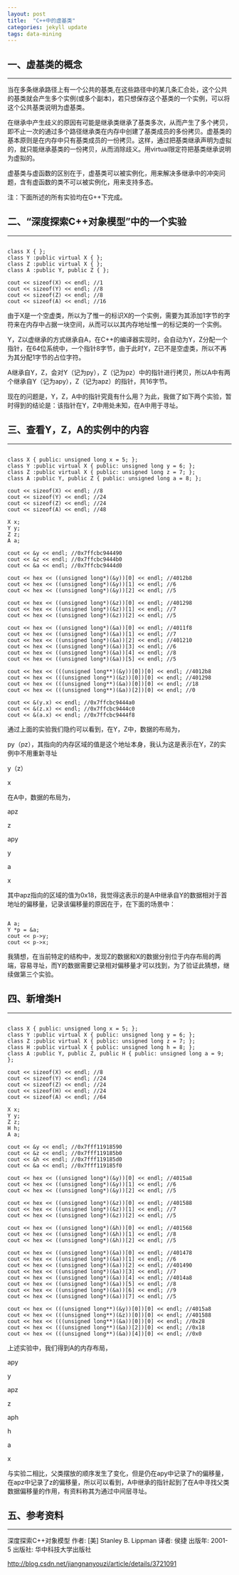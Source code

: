 ```yaml
---
layout: post
title:  "C++中的虚基类"
categories: jekyll update
tags: data-mining
---
```

## 一、虚基类的概念
*****

当在多条继承路径上有一个公共的基类,在这些路径中的某几条汇合处，这个公共的基类就会产生多个实例(或多个副本)，若只想保存这个基类的一个实例，可以将这个公共基类说明为虚基类。

在继承中产生歧义的原因有可能是继承类继承了基类多次，从而产生了多个拷贝，即不止一次的通过多个路径继承类在内存中创建了基类成员的多份拷贝。虚基类的基本原则是在内存中只有基类成员的一份拷贝。这样，通过把基类继承声明为虚拟的，就只能继承基类的一份拷贝，从而消除歧义。用virtual限定符把基类继承说明为虚拟的。

虚基类与虚函数的区别在于，虚基类可以被实例化，用来解决多继承中的冲突问题，含有虚函数的类不可以被实例化，用来支持多态。

注：下面所述的所有实验均在G++下完成。

## 二、“深度探索C++对象模型”中的一个实验
*****

<pre><code>
class X { };
class Y :public virtual X { };
class Z :public virtual X { };
class A :public Y, public Z { };

cout << sizeof(X) << endl; //1
cout << sizeof(Y) << endl; //8
cout << sizeof(Z) << endl; //8
cout << sizeof(A) << endl; //16
</code></pre>

由于X是一个空虚类，所以为了惟一的标识X的一个实例，需要为其添加1字节的字符来在内存中占据一块空间，从而可以以其内存地址惟一的标记类的一个实例。

Y，Z以虚继承的方式继承自A，在C++的编译器实现时，会自动为Y，Z分配一个指针，在64位系统中，一个指针8字节，由于此时Y，Z已不是空虚类，所以不再为其分配1字节的占位字符。

A继承自Y，Z，会对Y（记为py），Z（记为pz）中的指针进行拷贝，所以A中有两个继承自Y（记为apy），Z（记为apz）的指针，共16字节。

现在的问题是，Y，Z，A中的指针究竟有什么用？为此，我做了如下两个实验，暂时得到的结论是：该指针在Y，Z中用处未知，在A中用于寻址。

## 三、查看Y，Z，A的实例中的内容
*****

<pre><code>
class X { public: unsigned long x = 5; };
class Y :public virtual X { public: unsigned long y = 6; };
class Z :public virtual X { public: unsigned long z = 7; };
class A :public Y, public Z { public: unsigned long a = 8; };

cout << sizeof(X) << endl; //8
cout << sizeof(Y) << endl; //24
cout << sizeof(Z) << endl; //24
cout << sizeof(A) << endl; //48

X x;
Y y;
Z z;
A a;
	
cout << &y << endl; //0x7ffcbc944490
cout << &z << endl; //0x7ffcbc9444b0
cout << &a << endl; //0x7ffcbc9444d0

cout << hex << ((unsigned long*)(&y))[0] << endl; //4012b8
cout << hex << ((unsigned long*)(&y))[1] << endl; //6
cout << hex << ((unsigned long*)(&y))[2] << endl; //5

cout << hex << ((unsigned long*)(&z))[0] << endl; //401298
cout << hex << ((unsigned long*)(&z))[1] << endl; //7
cout << hex << ((unsigned long*)(&z))[2] << endl; //5

cout << hex << ((unsigned long*)(&a))[0] << endl; //4011f8
cout << hex << ((unsigned long*)(&a))[1] << endl; //7
cout << hex << ((unsigned long*)(&a))[2] << endl; //401210
cout << hex << ((unsigned long*)(&a))[3] << endl; //6
cout << hex << ((unsigned long*)(&a))[4] << endl; //8
cout << hex << ((unsigned long*)(&a))[5] << endl; //5

cout << hex << (((unsigned long**)(&y))[0])[0] << endl; //4012b8
cout << hex << (((unsigned long**)(&z))[0])[0] << endl;	//401298
cout << hex << (((unsigned long**)(&a))[0])[0] << endl; //18
cout << hex << (((unsigned long**)(&a))[2])[0] << endl; //0

cout << &(y.x) << endl; //0x7ffcbc9444a0
cout << &(z.x) << endl; //0x7ffcbc9444c0
cout << &(a.x) << endl; //0x7ffcbc9444f8
</code></pre>

通过上面的实验我们隐约可以看到，在Y，Z中，数据的布局为，

py（pz），其指向的内存区域的值是这个地址本身，我认为这是表示在Y，Z的实例中不用重新寻址

y（z）

x

在A中，数据的布局为，

apz

z

apy

y

a

x

其中apz指向的区域的值为0x18，我觉得这表示的是A中继承自Y的数据相对于首地址的偏移量，记录该偏移量的原因在于，在下面的场景中：

<pre><code>
A a;
Y *p = &a;
cout << p->y;
cout << p->x;
</code></pre>

我猜想，在当前特定的结构中，发现Z的数据和X的数据分别位于内存布局的两端，容易寻址，而Y的数据需要记录相对偏移量才可以找到，为了验证此猜想，继续做第三个实验。

## 四、新增类H
*****

<pre><code>
class X { public: unsigned long x = 5; };
class Y :public virtual X { public: unsigned long y = 6; };
class Z :public virtual X { public: unsigned long z = 7; };
class H :public virtual X { public: unsigned long h = 8; };
class A :public Y, public Z, public H { public: unsigned long a = 9; };

cout << sizeof(X) << endl; //8
cout << sizeof(Y) << endl; //24
cout << sizeof(Z) << endl; //24
cout << sizeof(H) << endl; //24
cout << sizeof(A) << endl; //64

X x;
Y y;
Z z;
H h;
A a;
	
cout << &y << endl; //0x7fff11918590
cout << &z << endl; //0x7fff119185b0
cout << &h << endl; //0x7fff119185d0
cout << &a << endl; //0x7fff119185f0

cout << hex << ((unsigned long*)(&y))[0] << endl; //4015a8
cout << hex << ((unsigned long*)(&y))[1] << endl; //6
cout << hex << ((unsigned long*)(&y))[2] << endl; //5

cout << hex << ((unsigned long*)(&z))[0] << endl; //401588
cout << hex << ((unsigned long*)(&z))[1] << endl; //7
cout << hex << ((unsigned long*)(&z))[2] << endl; //5

cout << hex << ((unsigned long*)(&h))[0] << endl; //401568
cout << hex << ((unsigned long*)(&h))[1] << endl; //8
cout << hex << ((unsigned long*)(&h))[2] << endl; //5

cout << hex << ((unsigned long*)(&a))[0] << endl; //401478
cout << hex << ((unsigned long*)(&a))[1] << endl; //6
cout << hex << ((unsigned long*)(&a))[2] << endl; //401490
cout << hex << ((unsigned long*)(&a))[3] << endl; //7
cout << hex << ((unsigned long*)(&a))[4] << endl; //4014a8
cout << hex << ((unsigned long*)(&a))[5] << endl; //8
cout << hex << ((unsigned long*)(&a))[6] << endl; //9
cout << hex << ((unsigned long*)(&a))[7] << endl; //5

cout << hex << (((unsigned long**)(&y))[0])[0] << endl; //4015a8
cout << hex << (((unsigned long**)(&z))[0])[0] << endl; //401588
cout << hex << (((unsigned long**)(&a))[0])[0] << endl; //0x28
cout << hex << (((unsigned long**)(&a))[2])[0] << endl; //0x18
cout << hex << (((unsigned long**)(&a))[4])[0] << endl; //0x0
</code></pre>

上述实验中，我们得到A的内存布局，

apy

y

apz

z

aph

h

a

x

与实验二相比，父类摆放的顺序发生了变化，但是仍在apy中记录了h的偏移量，在apz中记录了z的偏移量，所以可以看到，A中继承的指针起到了在A中寻找父类数据偏移量的作用，有资料称其为通过中间层寻址。

## 五、参考资料
*****

深度探索C++对象模型 作者: [美] Stanley B. Lippman 译者: 侯捷 出版年: 2001-5 出版社: 华中科技大学出版社

<http://blog.csdn.net/jiangnanyouzi/article/details/3721091>






